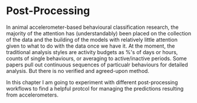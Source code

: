 # Post-Processing
In animal accelerometer-based behavioural classification research, the majority of the attention has (understandably) been placed on the collection of the data and the building of the models with relatively little attention given to what to do with the data once we have it. At the moment, the traditional analysis styles are activity budgets as %'s of days or hours, counts of single behaviours, or averaging to active/inactive periods. Some papers pull out continuous sequences of particualr behaviours for detailed analysis. But there is no verified and agreed-upon method. 

In this chapter I am going to experiment with different post-processing workflows to find a helpful protcol for managing the predictions resulting from accelerometers.
